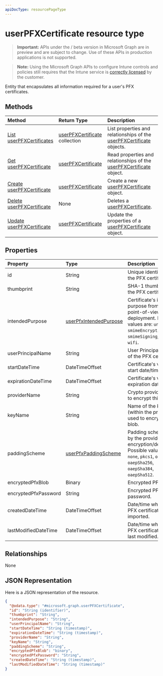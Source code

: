 ```yaml
---
apiDocType: resourcePageType
---
```

# userPFXCertificate resource type

> **Important:** APIs under the / beta version in Microsoft Graph are in preview and are subject to change. Use of these APIs in production applications is not supported.

> **Note:** Using the Microsoft Graph APIs to configure Intune controls and policies still requires that the Intune service is [correctly licensed](https://go.microsoft.com/fwlink/?linkid=839381) by the customer.

Entity that encapsulates all information required for a user's PFX certificates.
## Methods
|Method|Return Type|Description|
|:---|:---|:---|
|[List userPFXCertificates](../api/intune_raimportcerts_userpfxcertificate_list.md)|[userPFXCertificate](../resources/intune_raimportcerts_userpfxcertificate.md) collection|List properties and relationships of the [userPFXCertificate](../resources/intune_raimportcerts_userpfxcertificate.md) objects.|
|[Get userPFXCertificate](../api/intune_raimportcerts_userpfxcertificate_get.md)|[userPFXCertificate](../resources/intune_raimportcerts_userpfxcertificate.md)|Read properties and relationships of the [userPFXCertificate](../resources/intune_raimportcerts_userpfxcertificate.md) object.|
|[Create userPFXCertificate](../api/intune_raimportcerts_userpfxcertificate_create.md)|[userPFXCertificate](../resources/intune_raimportcerts_userpfxcertificate.md)|Create a new [userPFXCertificate](../resources/intune_raimportcerts_userpfxcertificate.md) object.|
|[Delete userPFXCertificate](../api/intune_raimportcerts_userpfxcertificate_delete.md)|None|Deletes a [userPFXCertificate](../resources/intune_raimportcerts_userpfxcertificate.md).|
|[Update userPFXCertificate](../api/intune_raimportcerts_userpfxcertificate_update.md)|[userPFXCertificate](../resources/intune_raimportcerts_userpfxcertificate.md)|Update the properties of a [userPFXCertificate](../resources/intune_raimportcerts_userpfxcertificate.md) object.|

## Properties
|Property|Type|Description|
|:---|:---|:---|
|id|String|Unique identifier for the PFX certificate.|
|thumbprint|String|SHA-1 thumbprint of the PFX certificate.|
|intendedPurpose|[userPfxIntendedPurpose](../resources/intune_raimportcerts_userpfxintendedpurpose.md)|Certificate's intended purpose from the point-of-view of deployment. Possible values are: `unassigned`, `smimeEncryption`, `smimeSigning`, `vpn`, `wifi`.|
|userPrincipalName|String|User Principal Name of the PFX certificate.|
|startDateTime|DateTimeOffset|Certificate's validity start date/time.|
|expirationDateTime|DateTimeOffset|Certificate's validity expiration date/time.|
|providerName|String|Crypto provider used to encrypt this blob.|
|keyName|String|Name of the key (within the provider) used to encrypt the blob.|
|paddingScheme|[userPfxPaddingScheme](../resources/intune_raimportcerts_userpfxpaddingscheme.md)|Padding scheme used by the provider during encryption/decryption. Possible values are: `none`, `pkcs1`, `oaepSha1`, `oaepSha256`, `oaepSha384`, `oaepSha512`.|
|encryptedPfxBlob|Binary|Encrypted PFX blob.|
|encryptedPfxPassword|String|Encrypted PFX password.|
|createdDateTime|DateTimeOffset|Date/time when this PFX certificate was imported.|
|lastModifiedDateTime|DateTimeOffset|Date/time when this PFX certificate was last modified.|

## Relationships
None
## JSON Representation
Here is a JSON representation of the resource.
<!-- {
  "blockType": "resource",
  "keyProperty": "id",
  "@odata.type": "microsoft.graph.userPFXCertificate"
}
-->
``` json
{
  "@odata.type": "#microsoft.graph.userPFXCertificate",
  "id": "String (identifier)",
  "thumbprint": "String",
  "intendedPurpose": "String",
  "userPrincipalName": "String",
  "startDateTime": "String (timestamp)",
  "expirationDateTime": "String (timestamp)",
  "providerName": "String",
  "keyName": "String",
  "paddingScheme": "String",
  "encryptedPfxBlob": "binary",
  "encryptedPfxPassword": "String",
  "createdDateTime": "String (timestamp)",
  "lastModifiedDateTime": "String (timestamp)"
}
```






